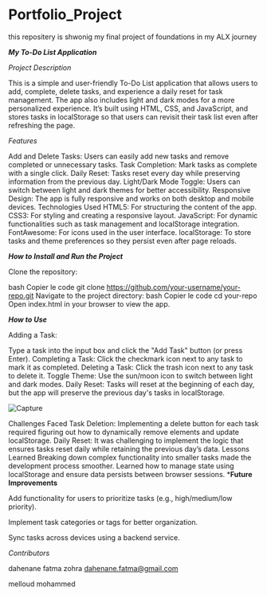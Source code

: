 # Portfolio_Project
this repositery is shwonig my final project of foundations in my ALX journey 

*****My To-Do List Application*****


_Project Description_


This is a simple and user-friendly To-Do List application that allows users to add, complete, delete tasks, and experience a daily reset for task management. The app also includes light and dark modes for a more personalized experience. It’s built using HTML, CSS, and JavaScript, and stores tasks in localStorage so that users can revisit their task list even after refreshing the page.

_Features_


Add and Delete Tasks: 
Users can easily add new tasks and remove completed or unnecessary tasks.
Task Completion:
Mark tasks as complete with a single click.
Daily Reset: 
Tasks reset every day while preserving information from the previous day.
Light/Dark Mode Toggle:
Users can switch between light and dark themes for better accessibility.
Responsive Design: 
The app is fully responsive and works on both desktop and mobile devices.
Technologies Used
HTML5: 
For structuring the content of the app.
CSS3: 
For styling and creating a responsive layout.
JavaScript: 
For dynamic functionalities such as task management and localStorage integration.
FontAwesome: 
For icons used in the user interface.
localStorage: 
To store tasks and theme preferences so they persist even after page reloads.


***How to Install and Run the Project***


Clone the repository:


bash
Copier le code
git clone https://github.com/your-username/your-repo.git
Navigate to the project directory:
bash
Copier le code
cd your-repo
Open index.html in your browser to view the app.

***How to Use***


Adding a Task: 

Type a task into the input box and click the "Add Task" button (or press Enter).
Completing a Task: Click the checkmark icon next to any task to mark it as completed.
Deleting a Task: Click the trash icon next to any task to delete it.
Toggle Theme: Use the sun/moon icon to switch between light and dark modes.
Daily Reset: Tasks will reset at the beginning of each day, but the app will preserve the previous day's tasks in localStorage.

![Capture](https://github.com/user-attachments/assets/97b49ad3-3612-4af0-9bf9-fbac3f2f0877)

Challenges Faced
Task Deletion: 
Implementing a delete button for each task required figuring out how to dynamically remove elements and update localStorage.
Daily Reset: 
It was challenging to implement the logic that ensures tasks reset daily while retaining the previous day’s data.
Lessons Learned
Breaking down complex functionality into smaller tasks made the development process smoother.
Learned how to manage state using localStorage and ensure data persists between browser sessions.
***Future Improvements**


Add functionality for users to prioritize tasks (e.g., high/medium/low priority).

Implement task categories or tags for better organization.

Sync tasks across devices using a backend service.


_Contributors_


dahenane fatma zohra <dahenane.fatma@gmail.com>


melloud mohammed <mohamedNumberOne>
